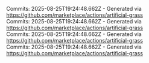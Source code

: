 Commits: 2025-08-25T19:24:48.662Z - Generated via https://github.com/marketplace/actions/artificial-grass
<br>
Commits: 2025-08-25T19:24:48.662Z - Generated via https://github.com/marketplace/actions/artificial-grass
<br>
Commits: 2025-08-25T19:24:48.662Z - Generated via https://github.com/marketplace/actions/artificial-grass
<br>
Commits: 2025-08-25T19:24:48.662Z - Generated via https://github.com/marketplace/actions/artificial-grass
<br>
